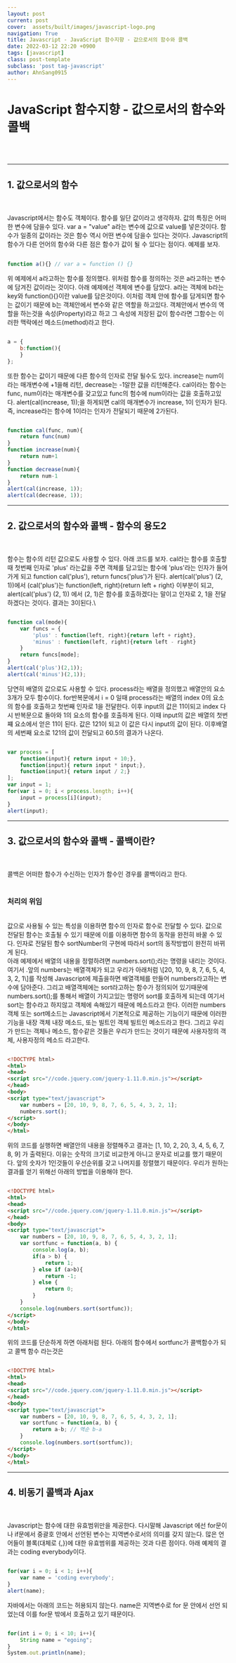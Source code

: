 ```yaml
---
layout: post
current: post
cover:  assets/built/images/javascript-logo.png
navigation: True
title: Javascript - JavaScript 함수지향 - 값으로서의 함수와 콜백
date: 2022-03-12 22:20 +0900
tags: [javascript]
class: post-template
subclass: 'post tag-javascript'
author: AhnSang0915
---
```


# JavaScript 함수지향 - 값으로서의 함수와 콜백

<br>
<br>


---

## 1. 값으로서의 함수
<br>
<br>
Javascript에서는 함수도 객체이다. 함수를 일단 값이라고 생각하자. 값의 특징은 어떠한 변수에 담을수 있다. var a = "value" a라는 변수에 값으로 value를 넣은것이다. 함수가 일종의 값이라는 것은 함수 역시 어떤 변수에 담을수 있다는 것이다. Javascript의 함수가 다른 언어의 함수와 다른 점은 함수가 값이 될 수 있다는 점이다. 예제를 보자.


~~~javascript
	
function a(){} // var a = function () {}

~~~

위 예제에서 a라고하는 함수를 정의했다. 위처럼 함수를 정의하는 것은 a라고하는 변수에 담겨진 값이라는 것이다. 아래 예제에선 객체에 변수를 담았다. a라는 객체에 b라는 key와 function(){}이란 value를 담은것이다. 이처럼 객체 안에 함수를 담게되면 함수는 값이기 때문에 b는 객체안에서 변수와 같은 역할을 하고있다. 객체안에서 변수의 역할을 하는것을 속성(Property)라고 하고 그 속성에 저장된 값이 함수라면 그함수는 이러한 맥락에선 메소드(method)라고 한다.

~~~javascript

a = {
    b:function(){
    }
};

~~~

또한 함수는 값이기 때문에 다른 함수의 인자로 전달 될수도 있다. increase는 num이라는 매개변수에 +1을해 리턴, decrease는 -1알한 값을 리턴해준다. cal이라는 함수는 func, num이라는 매개변수를 갖고있고 func의 험수에 num이라는 값을 호출하고있다. alert(cal(increase, 1));을 하게되면 cal의 매개변수가 increase, 1이 인자가 된다. 즉, increase라는 함수에 1이라는 인자가 전달되기 때문에 2가된다.

~~~javascript

function cal(func, num){
    return func(num)
}
function increase(num){
    return num+1
}
function decrease(num){
    return num-1
}
alert(cal(increase, 1));
alert(cal(decrease, 1));

~~~



---

## 2. 값으로서의 함수와 콜백 - 함수의 용도2
<br>
<br>
함수는 함수의 리턴 값으로도 사용할 수 있다. 아래 코드를 보자. cal라는 함수를 호출할때 첫번째 인자로 'plus' 라는값을 주면 객체를 담고있는 함수에 'plus'라는 인자가 들어가게 되고 function cal('plus'), return funcs('plus')가 된다. alert(cal('plus') (2, 1))에서 (cal('plus')는 function(left, right){return left + right} 이부분이 되고, alert(cal('plus') (2, 1)) 에서 (2, 1)은 함수를 호출하겠다는 말이고 인자로 2, 1을 전달하겠다는 것이다. 결과는 3이된다.\

~~~javascript

function cal(mode){
    var funcs = {
        'plus' : function(left, right){return left + right},
        'minus' : function(left, right){return left - right}
    }
    return funcs[mode];
}
alert(cal('plus')(2,1));
alert(cal('minus')(2,1));

~~~

당연히 배열의 값으로도 사용할 수 있다. process라는 배열을 정의했고 배열안의 요소 3개가 모두 함수이다. for반복문에서  i = 0 일때 process라는 배열의 index 0의 요소의 함수를 호출하고 첫번째 인자로 1을 전달한다. 이후 input의 값은 11이되고 index 다시 반복문으로 돌아와 1의 요소의 함수를 호출하게 된다. 이때 input의 값은 배열의 첫번쨰 요소에서 얻은 11이 된다. 값은 121이 되고 이 값은 다시 input의 값이 된다. 이후배열의 세번째 요소로 121의 값이 전달되고 60.5의 결과가 나온다.

~~~javascript

var process = [
    function(input){ return input + 10;},
    function(input){ return input * input;},
    function(input){ return input / 2;}
];
var input = 1;
for(var i = 0; i < process.length; i++){
    input = process[i](input);
}
alert(input);

~~~


---

## 3. 값으로서의 함수와 콜백 - 콜백이란?
<br>
<br>
콜백은 어떠한 함수가 수신하는 인자가 함수인 경우를 콜백이라고 한다. 
<br>
<br>

### 처리의 위임
<br>
값으로 사용될 수 있는 특성을 이용하면 함수의 인자로 함수로 전달할 수 있다. 값으로 전달된 함수는 호출될 수 있기 때문에 이를 이용하면 함수의 동작을 완전히 바꿀 수 있다. 인자로 전달된 함수 sortNumber의 구현에 따라서 sort의 동작방법이 완전히 바뀌게 된다.
<br>
아래 예제에서 배열의 내용을 정렬하려면 numbers.sort();라는 명령을 내리는 것이다. 여기서 .앞의 numbers는 배열객체가 되고 우리가 아래처럼 \[20, 10, 9, 8, 7, 6, 5, 4, 3, 2, 1\]를 작성해 Javascript에 제출을하면 배열객체를 만들어 numbers라고하는 변수에 담아준다. 그리고 배열객체에는 sort라고하는 함수가 정의되어 있기때문에 numbers.sort();를 통해서 배열이 가지고있는 명령어 sort를 호출하게 되는데 여기서 sort는 함수라고 하지않고 객체에 속해있기 때문에 메소드라고 한다. 이러한 numbers객체 또는 sort메소드는 Javascript에서 기본적으로 제공하는 기능이기 때문에 이러한 기능을 내장 객체 내장 메소드, 또는 빌트인 객체 빌트인 메소드라고 한다. 그리고 우리가 만드는 객체나 메소드, 함수같은 것들은 우리가 만드는 것이기 때문에 사용자정의 객체, 사용자정의 메소드 라고한다. 

~~~html

<!DOCTYPE html>
<html>
<head>
<script src="//code.jquery.com/jquery-1.11.0.min.js"></script>
</head>
<body>
<script type="text/javascript">
    var numbers = [20, 10, 9, 8, 7, 6, 5, 4, 3, 2, 1];
    numbers.sort(); 
</script>
</body>
</html>

~~~

위의 코드를 실행하면 배열안의 내용을 정렬해주고 결과는 [1, 10, 2, 20, 3, 4, 5, 6, 7, 8, 9] 가 출력된다. 이유는 숫작의 크기로 비교한게 아니고 문자로 비교를 했기 때문이다. 앞의 숫자가 1인것들이 우선순위를 갖고 나머지를 정렬했기 때문이다. 우리가 원하는 결과를 얻기 위해선 아래의 방법을 이용해야 한다.

~~~html

<!DOCTYPE html>
<html>
<head>
<script src="//code.jquery.com/jquery-1.11.0.min.js"></script>
</head>
<body>
<script type="text/javascript">
    var numbers = [20, 10, 9, 8, 7, 6, 5, 4, 3, 2, 1];
    var sortfunc = function(a, b) {
        console.log(a, b);
        if(a > b) {
            return 1;
        } else if (a>b){
            return -1;
        } else {
            return 0;
        }
    }
    console.log(numbers.sort(sortfunc)); 
</script>
</body>
</html>

~~~

위의 코드를 단순하게 하면 아래처럼 된다. 아래의 함수에서 sortfunc가 콜백함수가 되고 콜백 함수 라는것은 

~~~html

<!DOCTYPE html>
<html>
<head>
<script src="//code.jquery.com/jquery-1.11.0.min.js"></script>
</head>
<body>
<script type="text/javascript">
    var numbers = [20, 10, 9, 8, 7, 6, 5, 4, 3, 2, 1];
    var sortfunc = function(a, b) {
        return a-b; // 역순 b-a 
    }
    console.log(numbers.sort(sortfunc)); 
</script>
</body>
</html>

~~~

---


## 4. 비동기 콜백과  Ajax
<br>
<br>
Javascript는 함수에 대한 유효범위만을 제공한다. 다시말해 Javascript 에선 for문이나 if문에서 중괄호 안에서 선언된 변수는 지역변수로서의 의미를 갖지 않는다. 많은 언어들이 블록(대체로 {,})에 대한 유효범위를 제공하는 것과 다른 점이다. 아래 예제의 결과는 coding everybody이다.

~~~javascript

for(var i = 0; i < 1; i++){
    var name = 'coding everybody';
}
alert(name);

~~~

자바에서는 아래의 코드는 허용되지 않는다. name은 지역변수로 for 문 안에서 선언 되었는데 이를 for문 밖에서 호출하고 있기 때문이다.


~~~javascript

for(int i = 0; i < 10; i++){
    String name = "egoing";
}
System.out.println(name);

~~~

